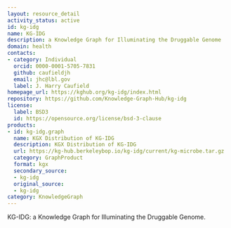 ```yaml
---
layout: resource_detail
activity_status: active
id: kg-idg
name: KG-IDG
description: a Knowledge Graph for Illuminating the Druggable Genome
domain: health
contacts:
- category: Individual
  orcid: 0000-0001-5705-7831
  github: caufieldjh
  email: jhc@lbl.gov
  label: J. Harry Caufield
homepage_url: https://kghub.org/kg-idg/index.html
repository: https://github.com/Knowledge-Graph-Hub/kg-idg
license:
  label: BSD3
  id: https://opensource.org/license/bsd-3-clause
products:
- id: kg-idg.graph
  name: KGX Distribution of KG-IDG
  description: KGX Distribution of KG-IDG
  url: https://kg-hub.berkeleybop.io/kg-idg/current/kg-microbe.tar.gz
  category: GraphProduct
  format: kgx
  secondary_source:
  - kg-idg
  original_source:
  - kg-idg
category: KnowledgeGraph
---
```


KG-IDG: a Knowledge Graph for Illuminating the Druggable Genome.
